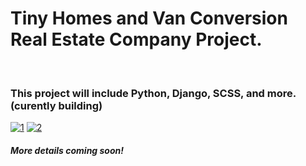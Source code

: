 # Tiny Homes and Van Conversion Real Estate Company Project.
<br>

### This project will include Python, Django, SCSS, and more. (curently building)

<a href="https://ibb.co/wCWwTMc"><img src="https://i.ibb.co/nfcnTzP/1.png" alt="1" border="0"></a>
<a href="https://ibb.co/0GCdgdR"><img src="https://i.ibb.co/9rbCFCk/2.png" alt="2" border="0"></a>

##### More details coming soon! 
